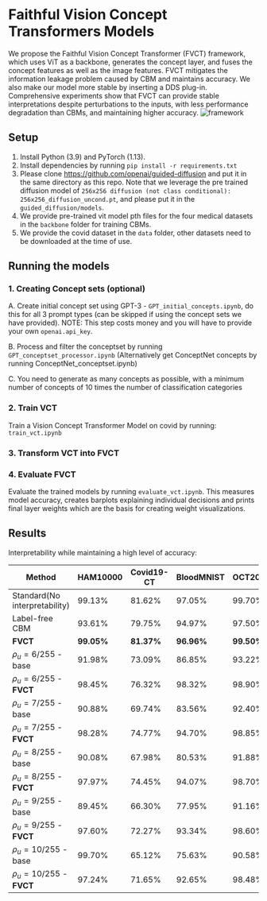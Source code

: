 # Faithful Vision Concept Transformers Models
 We propose the Faithful Vision Concept Transformer (FVCT) framework, which uses ViT as a backbone, generates the concept layer, and fuses the concept features as well as the image features. FVCT mitigates the information leakage problem caused by CBM and maintains accuracy. We also make our model more stable by inserting a DDS plug-in. Comprehensive experiments show that FVCT can provide stable interpretations despite perturbations to the inputs, with less performance degradation than CBMs, and maintaining higher accuracy.
![framework](https://github.com/HuaGuaiGuai/Faithful-Vision-Concept-Transformers/assets/115633787/e4409afe-47cb-45f3-890a-7dc256e7655e)


## Setup
1. Install Python (3.9) and PyTorch (1.13).
2. Install dependencies by running `pip install -r requirements.txt`
3. Please clone https://github.com/openai/guided-diffusion and put it in the same directory as this repo. Note that we leverage the pre trained diffusion model of `256x256 diffusion (not class conditional): 256x256_diffusion_uncond.pt`, and please put it in the `guided_diffusion/models`.  
4. We provide pre-trained vit model pth files for the four medical datasets in the `backbone` folder for training CBMs.
5. We provide the covid dataset in the `data` folder, other datasets need to be downloaded at the time of use.


## Running the models

### 1. Creating Concept sets (optional)
A. Create initial concept set using GPT-3 - `GPT_initial_concepts.ipynb`, do this for all 3 prompt types (can be skipped if using the concept sets we have provided). NOTE: This step costs money and you will have to provide your own `openai.api_key`.

B. Process and filter the conceptset by running `GPT_conceptset_processor.ipynb` (Alternatively get ConceptNet concepts by running ConceptNet_conceptset.ipynb)

C. You need to generate as many concepts as possible, with a minimum number of concepts of 10 times the number of classification categories

### 2. Train VCT 
Train a Vision Concept Transformer Model on covid by running:  `train_vct.ipynb`

### 3. Transform VCT into FVCT



### 4. Evaluate FVCT

Evaluate the trained models by running `evaluate_vct.ipynb`. This measures model accuracy, creates barplots explaining individual decisions and prints final layer weights which are the basis for creating weight visualizations.


## Results

Interpretability while maintaining a high level of accuracy:

|           Method  |HAM10000 |Covid19-CT|BloodMNIST|  OCT2017  |          
|-------------------|---------|----------|--------- |-----------|
|Standard(No interpretability)   | 99.13%  | 81.62%   | 97.05%   | 99.70%    |
| Label-free CBM                 | 93.61%  | 79.75%   | 94.97%   | 97.50%    |
| **FVCT**                       | **99.05%**  | **81.37%**   | **96.96%**   | **99.50%**    |
| $\rho_u = 6/255$ -base         | 91.98%  | 73.09%   | 86.85%   | 93.22%    |
| $\rho_u = 6/255$ -**FVCT**     | 98.45%  | 76.32%   | 98.32%   | 98.90%    |
| $\rho_u = 7/255$ -base         | 90.88%  | 69.74%   | 83.56%   | 92.40%    |
| $\rho_u = 7/255$ -**FVCT**     | 98.28%  | 74.77%   | 94.70%   | 98.85%    |
| $\rho_u = 8/255$ -base         | 90.08%  | 67.98%   | 80.53%   | 91.88%    |
| $\rho_u = 8/255$ -**FVCT**     | 97.97%  | 74.45%   | 94.07%   | 98.70%    |
| $\rho_u = 9/255$ -base         | 89.45%  | 66.30%   | 77.95%   | 91.16%    |
| $\rho_u = 9/255$ -**FVCT**     | 97.60%  | 72.27%   | 93.34%   | 98.60%    |
| $\rho_u = 10/255$ -base        | 99.70%  | 65.12%   | 75.63%   | 90.58%    |
| $\rho_u = 10/255$ -**FVCT**    | 97.24%  | 71.65%   | 92.65%   | 98.48%    |
